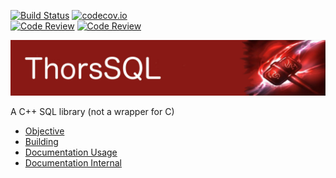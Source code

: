 [![Build Status](https://travis-ci.org/Loki-Astari/ThorsDB.svg?branch=master)](https://travis-ci.org/Loki-Astari/ThorsDB)
[![codecov.io](http://codecov.io/github/Loki-Astari/ThorsDB/coverage.svg?branch=master)](http://codecov.io/github/Loki-Astari/ThorsDB?branch=master)  
[![Code Review](http://www.zomis.net/codereview/shield/?qid=94901)](http://codereview.stackexchange.com/q/94901/507)
[![Code Review](http://www.zomis.net/codereview/shield/?qid=94899)](http://codereview.stackexchange.com/q/94899/507)

![ThorStream](img/stream.jpg)

A C++ SQL library (not a wrapper for C)

* [Objective](doc/objective.md)
* [Building](doc/building.md)
* [Documentation Usage](doc/usage.md)
* [Documentation Internal](doc/internal.md)


